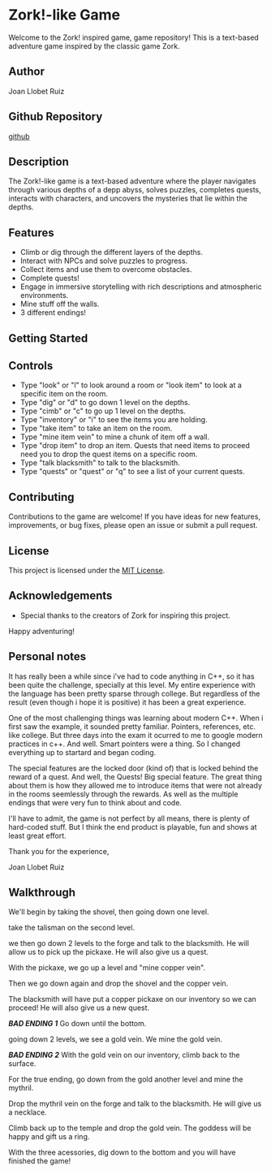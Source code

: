 # Zork!-like Game

Welcome to the Zork! inspired game, game repository! This is a text-based adventure game inspired by the classic game Zork.

## Author

Joan Llobet Ruiz

## Github Repository

[github](https://github.com/srLlobet/Zork)

## Description

The Zork!-like game is a text-based adventure where the player navigates through various depths of a depp abyss, solves puzzles, completes quests, interacts with characters, and uncovers the mysteries that lie within the depths. 

## Features

- Climb or dig through the different layers of the depths.
- Interact with NPCs and solve puzzles to progress.
- Collect items and use them to overcome obstacles.
- Complete quests!
- Engage in immersive storytelling with rich descriptions and atmospheric environments.
- Mine stuff off the walls.
- 3 different endings!

## Getting Started


## Controls

- Type "look" or "l" to look around a room or "look item" to look at a specific item on the room.
- Type "dig" or "d" to go down 1 level on the depths.
- Type "cimb" or "c" to go up 1 level on the depths.
- Type "inventory" or "i" to see the items you are holding.
- Type "take item" to take an item on the room.
- Type "mine item vein" to mine a chunk of item off a wall.
- Type "drop item" to drop an item. Quests that need items to proceed need you to drop the quest items on a specific room.
- Type "talk blacksmith" to talk to the blacksmith.
- Type "quests" or "quest" or "q" to see a list of your current quests.

## Contributing

Contributions to the game are welcome! If you have ideas for new features, improvements, or bug fixes, please open an issue or submit a pull request.

## License

This project is licensed under the [MIT License](https://opensource.org/licenses/MIT).

## Acknowledgements

- Special thanks to the creators of Zork for inspiring this project.
  
Happy adventuring!

## Personal notes

It has really been a while since i've had to code anything in C++, so it has been quite the challenge, specially at this level. My entire experience with the language has been pretty sparse through college. But regardless of the result (even though i hope it is positive) it has been a great experience.

One of the most challenging things was learning about modern C++. When i first saw the example, it sounded pretty familiar. Pointers, references, etc. like college. But three days into the exam it ocurred to me to google modern practices in c++. And well. Smart pointers were a thing. So I changed everything up to startard and began coding.

The special features are the locked door (kind of) that is locked behind the reward of a quest. And well, the Quests! Big special feature. The great thing about them is how they allowed me to introduce items that were not already in the rooms seemlessly through the rewards. As well as the multiple endings that were very fun to think about and code. 

I'll have to admit, the game is not perfect by all means, there is plenty of hard-coded stuff. But I think the end product is playable, fun and shows at least great effort.

Thank you for the experience,

Joan Llobet Ruiz

## Walkthrough

We'll begin by taking the shovel, then going down one level.

take the talisman on the second level.

we then go down 2 levels to the forge and talk to the blacksmith. He will allow us to pick up the pickaxe. He will also give us a quest.

With the pickaxe, we go up a level and "mine copper vein".

Then we go down again and drop the shovel and the copper vein.

The blacksmith will have put a copper pickaxe on our inventory so we can proceed! He will also give us a new quest.

***BAD ENDING 1***
Go down until the bottom.

going down 2 levels, we see a gold vein. We mine the gold vein.

***BAD ENDING 2***
With the gold vein on our inventory, climb back to the surface.

For the true ending, go down from the gold another level and mine the mythril.

Drop the mythril vein on the forge and talk to the blacksmith. He will give us a necklace.

Climb back up to the temple and drop the gold vein. The goddess will be happy and gift us a ring.

With the three acessories, dig down to the bottom and you will have finished the game!
